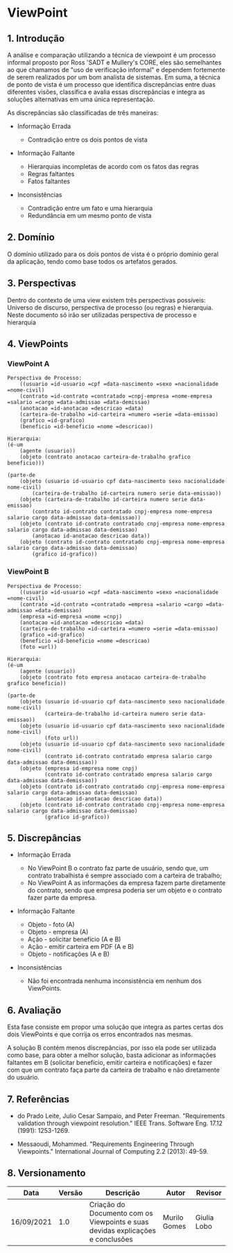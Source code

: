 # ViewPoint

## 1. Introdução

A análise e comparação utilizando a técnica de viewpoint é um processo informal proposto por Ross 'SADT e Mullery's CORE, eles são semelhantes ao que chamamos de "uso de verificação informal" e dependem fortemente de serem realizados por um bom analista de sistemas. Em suma, a técnica de ponto de vista é um processo que identifica discrepâncias entre duas diferentes visões, classifica e avalia essas discrepâncias e integra as soluções alternativas em uma única representação.

As discrepâncias são classificadas de três maneiras:

* Informação Errada
    * Contradição entre os dois pontos de vista

* Informação Faltante
    * Hierarquias incompletas de acordo com os fatos das regras
    * Regras faltantes
    * Fatos faltantes

* Inconsistências
    * Contradição entre um fato e uma hierarquia
    * Redundância em um mesmo ponto de vista

## 2. Domínio

O domínio utilizado para os dois pontos de vista é o próprio domínio geral da aplicação, tendo como base todos os artefatos gerados.


## 3. Perspectivas
	
Dentro do contexto de uma view existem três perspectivas possíveis: Universo de discurso, perspectiva
de processo (ou regras) e hierarquia. Neste documento só irão ser utilizadas perspectiva de processo e hierarquia

## 4. ViewPoints

### ViewPoint A

```
Perspectiva de Processo:
    ((usuario =id-usuario =cpf =data-nascimento =sexo =nacionalidade =nome-civil)
    (contrato =id-contrato =contratado =cnpj-empresa =nome-empresa =salario =cargo =data-admissao =data-demissao)
    (anotacao =id-anotacao =descricao =data)
    (carteira-de-trabalho =id-carteira =numero =serie =data-emissao)
    (grafico =id-grafico)
    (beneficio =id-beneficio =nome =descricao))

Hierarquia:
(é-um
    (agente (usuario))
    (objeto (contrato anotacao carteira-de-trabalho grafico beneficio)))

(parte-de
	(objeto (usuario id-usuario cpf data-nascimento sexo nacionalidade nome-civil)
		(carteira-de-trabalho id-carteira numero serie data-emissao))
	(objeto (carteira-de-trabalho id-carteira numero serie data-emissao)
		(contrato id-contrato contratado cnpj-empresa nome-empresa salario cargo data-admissao data-demissao))
	(objeto (contrato id-contrato contratado cnpj-empresa nome-empresa salario cargo data-admissao data-demissao)
		(anotacao id-anotacao descricao data))
	(objeto (contrato id-contrato contratado cnpj-empresa nome-empresa salario cargo data-admissao data-demissao)
		(grafico id-grafico))

```	

### ViewPoint B

```
Perspectiva de Processo:
    ((usuario =id-usuario =cpf =data-nascimento =sexo =nacionalidade =nome-civil)
    (contrato =id-contrato =contratado =empresa =salario =cargo =data-admissao =data-demissao)
    (empresa =id-empresa =nome =cnpj)
    (anotacao =id-anotacao =descricao =data)
    (carteira-de-trabalho =id-carteira =numero =serie =data-emissao)
    (grafico =id-grafico)
    (beneficio =id-beneficio =nome =descricao)
    (foto =url))

Hierarquia:
(é-um
    (agente (usuario))
    (objeto (contrato foto empresa anotacao carteira-de-trabalho grafico beneficio))

(parte-de
	(objeto (usuario id-usuario cpf data-nascimento sexo nacionalidade nome-civil)
		    (carteira-de-trabalho id-carteira numero serie data-emissao))
    (objeto (usuario id-usuario cpf data-nascimento sexo nacionalidade nome-civil)
		    (foto url))
	(objeto (usuario id-usuario cpf data-nascimento sexo nacionalidade nome-civil)
	    	(contrato id-contrato contratado empresa salario cargo data-admissao data-demissao))
	(objeto (empresa id-empresa nome cnpj)
		    (contrato id-contrato contratado empresa salario cargo data-admissao data-demissao))
	(objeto (contrato id-contrato contratado cnpj-empresa nome-empresa salario cargo data-admissao data-demissao)
		    (anotacao id-anotacao descricao data))
	(objeto (contrato id-contrato contratado cnpj-empresa nome-empresa salario cargo data-admissao data-demissao)
		    (grafico id-grafico))

```

## 5. Discrepâncias

* Informação Errada
    * No ViewPoint B o contrato faz parte de usuário, sendo que, um contrato trabalhista é sempre associado com a carteira de trabalho;
    * No ViewPoint A as informações da empresa fazem parte diretamente do contrato, sendo que empresa poderia ser um objeto e o contrato fazer parte da empresa.

* Informação Faltante
    * Objeto - foto (A)
    * Objeto - empresa (A)
    * Ação - solicitar benefício (A e B)
    * Ação - emitir carteira em PDF (A e B)
    * Objeto - notificações (A e B)

* Inconsistências
    * Não foi encontrada nenhuma inconsistência em nenhum dos ViewPoints.

## 6. Avaliação

Esta fase consiste em propor uma solução que integra as partes certas dos dois ViewPoints e que corrija os erros encontrados nas mesmas.

A solução B contém menos discrepâncias, por isso ela pode ser utilizada como base, para obter a melhor solução, basta adicionar as informações faltantes em B (solicitar benefício, emitir carteira e notificações) e fazer com que um contrato faça parte da carteira de trabalho e não diretamente do usuário.

## 7. Referências

* do Prado Leite, Julio Cesar Sampaio, and Peter Freeman. "Requirements validation through viewpoint resolution." IEEE Trans. Software Eng. 17.12 (1991): 1253-1269.

* Messaoudi, Mohammed. "Requirements Engineering Through Viewpoints." International Journal of Computing 2.2 (2013): 49-59.

## 8. Versionamento

| Data       | Versão | Descrição            |         Autor           | Revisor |
|------------|-----|-------------------------|-------------------------|---------|
| 16/09/2021 | 1.0 | Criação do Documento com os Viewpoints e suas devidas explicações e conclusões  | Murilo Gomes | Giulia Lobo |

